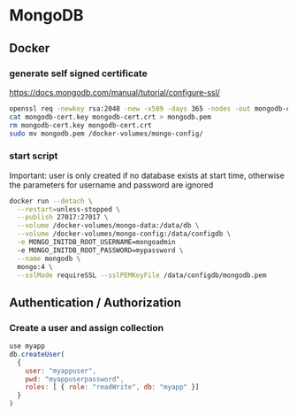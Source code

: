 # MongoDB

## Docker

### generate self signed certificate

https://docs.mongodb.com/manual/tutorial/configure-ssl/

```bash
openssl req -newkey rsa:2048 -new -x509 -days 365 -nodes -out mongodb-cert.crt -keyout mongodb-cert.key
cat mongodb-cert.key mongodb-cert.crt > mongodb.pem
rm mongodb-cert.key mongodb-cert.crt
sudo mv mongodb.pem /docker-volumes/mongo-config/
```

### start script

Important: user is only created if no database exists at start time, otherwise the parameters for username and password are ignored

```bash
docker run --detach \
  --restart=unless-stopped \
  --publish 27017:27017 \
  --volume /docker-volumes/mongo-data:/data/db \
  --volume /docker-volumes/mongo-config:/data/configdb \
  -e MONGO_INITDB_ROOT_USERNAME=mongoadmin
  -e MONGO_INITDB_ROOT_PASSWORD=mypassword \
  --name mongodb \
  mongo:4 \
  --sslMode requireSSL --sslPEMKeyFile /data/configdb/mongodb.pem
```

## Authentication / Authorization

### Create a user and assign collection

```javascript
use myapp
db.createUser(
  {
    user: "myappuser",
    pwd: "myappuserpassword",
    roles: [ { role: "readWrite", db: "myapp" }]
  }
)
```
